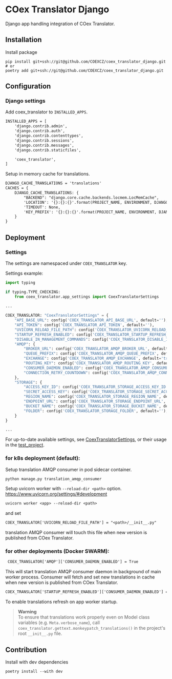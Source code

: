 # COex Translator Django

Django app handling integration of COex Translator.

## Installation

Install package

```shell
pip install git+ssh://git@github.com/COEXCZ/coex_translator_django.git
# or
poetry add git+ssh://git@github.com/COEXCZ/coex_translator_django.git
```

## Configuration

### Django settings

Add coex_translator to `INSTALLED_APPS`.

```diff
INSTALLED_APPS = [
    'django.contrib.admin',
    'django.contrib.auth',
    'django.contrib.contenttypes',
    'django.contrib.sessions',
    'django.contrib.messages',
    'django.contrib.staticfiles',

    'coex_translator',
]
```

Setup in memory cache for translations.

```diff
DJANGO_CACHE_TRANSLATIONS = 'translations'
CACHES = {
    DJANGO_CACHE_TRANSLATIONS: {
        "BACKEND": "django.core.cache.backends.locmem.LocMemCache",
        'LOCATION': '{}:{}:{}'.format(PROJECT_NAME, ENVIRONMENT, DJANGO_CACHE_TRANSLATIONS),
        'TIMEOUT': None,
        'KEY_PREFIX': '{}:{}:{}'.format(PROJECT_NAME, ENVIRONMENT, DJANGO_CACHE_TRANSLATIONS)
    }
}
```

## Deployment

### Settings
The settings are namespaced under `COEX_TRANSLATOR` key.

Settings example:
```python
import typing

if typing.TYPE_CHECKING:
    from coex_translator.app_settings import CoexTranslatorSettings

...
    
COEX_TRANSLATOR: "CoexTranslatorSettings" = {
    "API_BASE_URL": config('COEX_TRANSLATOR_API_BASE_URL', default=''),
    "API_TOKEN": config('COEX_TRANSLATOR_API_TOKEN', default=''),
    "UVICORN_RELOAD_FILE_PATH": config('COEX_TRANSLATOR_UVICORN_RELOAD_FILE_PATH', default=''),
    "STARTUP_REFRESH_ENABLED": config('COEX_TRANSLATOR_STARTUP_REFRESH_ENABLED', default=False, cast=bool),
    "DISABLE_IN_MANAGEMENT_COMMANDS": config('COEX_TRANSLATOR_DISABLE_IN_MANAGEMENT_COMMANDS', default=False, cast=bool),
    "AMQP": {
        "BROKER_URL": config('COEX_TRANSLATOR_AMQP_BROKER_URL', default=f"amqp://{PROJECT_NAME}:{PROJECT_NAME}@rabbitmq/{PROJECT_NAME}"),
        "QUEUE_PREFIX": config('COEX_TRANSLATOR_AMQP_QUEUE_PREFIX', default='translation'),
        "EXCHANGE": config('COEX_TRANSLATOR_AMQP_EXCHANGE', default='translation'),
        "ROUTING_KEY": config('COEX_TRANSLATOR_AMQP_ROUTING_KEY', default='translation'),
        "CONSUMER_DAEMON_ENABLED": config('COEX_TRANSLATOR_AMQP_CONSUMER_DAEMON_ENABLED', default=False, cast=bool),
        "CONNECTION_RETRY_COUNTDOWN": config('COEX_TRANSLATOR_AMQP_CONNECTION_RETRY_COUNTDOWN', default='1,10,100', cast=Csv(int)),
    },
    "STORAGE": {
        "ACCESS_KEY_ID": config('COEX_TRANSLATOR_STORAGE_ACCESS_KEY_ID', default=''),
        "SECRET_ACCESS_KEY": config('COEX_TRANSLATOR_STORAGE_SECRET_ACCESS_KEY', default=''),
        "REGION_NAME": config('COEX_TRANSLATOR_STORAGE_REGION_NAME', default=''),
        "ENDPOINT_URL": config('COEX_TRANSLATOR_STORAGE_ENDPOINT_URL', default=''),
        "BUCKET_NAME": config('COEX_TRANSLATOR_STORAGE_BUCKET_NAME', default=''),
        "FOLDER": config('COEX_TRANSLATOR_STORAGE_FOLDER', default=''),
    }
}

...
```
For up-to-date available settings, see [CoexTranslatorSettings](coex_translator/app_settings.py), or their
usage in the [test_project](test_project/settings.py).

### for k8s deployment (default):  
 
Setup translation AMQP consumer in pod sidecar container.

```diff
python manage.py translation_amqp_consumer
```

Setup uvicorn worker with `--reload-dir <path>` option. https://www.uvicorn.org/settings/#development

```diff
uvicorn worker <app> --reload-dir <path>
```

and set

```diff
COEX_TRANSLATOR['UVICORN_RELOAD_FILE_PATH'] = "<path>/__init__.py"
```

translation AMQP consumer will touch this file when new version is published from COex Translator.

### for other deployments (Docker SWARM):  

```diff
 COEX_TRANSLATOR['AMQP']['CONSUMER_DAEMON_ENABLED'] = True
```

This will start translation AMQP consumer daemon in background of main worker process.
Consumer will fetch and set new translations in cache when new version is published from COex Translator.

```diff
COEX_TRANSLATOR['STARTUP_REFRESH_ENABLED']['CONSUMER_DAEMON_ENABLED'] = True
```
To enable translations refresh on app worker startup.

> **Warning**  
> To ensure that translations work properly even on Model class variables (e.g. `Meta.verbose_name`), call 
> `coex_translator.gettext.monkeypatch_translations()` in the project's root `__init__.py` file.


## Contribution

Install with dev dependencies

```shell
poetry install --with dev
```
